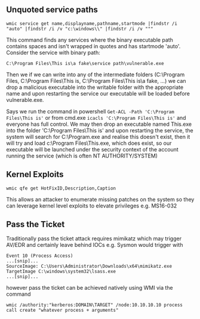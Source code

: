 Unquoted service paths
----------------------

`wmic service get name,displayname,pathname,startmode |findstr /i "auto" |findstr /i /v "c:\windows\\" |findstr /i /v """`

This command finds any services where the binary executable path contains spaces and isn't wrapped in quotes and has startmode 'auto'. Consider the service with binary path:

`C:\Program Files\This is\a fake\service path\vulnerable.exe`

Then we if we can write into any of the intermediate folders (C:\Program Files, C:\Program Files\This is, C:\Program Files\This is\a fake, ...) 
we can drop a malicious executable into the writable folder with the appropriate name and upon restarting the service our executable will be loaded before vulnerable.exe.

Says we run the command in powershell `Get-ACL -Path 'C:\Program Files\This is'` or from cmd.exe `icacls 'C:\Program Files\This is'`
and everyone has full control. 
We may then drop an executable named This.exe into the folder 'C:\Program Files\This is' and upon restarting the service, the system will search for C:\Program.exe and realise this doesn't exist, then it will try and load c:\Program Files\This.exe, which does exist, so our executable will be launched under the security context of the account running the service (which is often NT AUTHORITY/SYSTEM)

Kernel Exploits
---------------

`wmic qfe get HotFixID,Description,Caption`

This allows an attacker to enumerate missing patches on the system so they can leverage kernel level exploits to elevate privileges e.g. MS16-032

Pass the Ticket
---------------

Traditionally pass the ticket attack requires mimikatz which may trigger AV/EDR and certainly leave behind IOCs e.g. Sysmon would trigger with 

```
Event 10 (Process Access)
...[snip]...
SourceImage: C:\Users\Administrator\Downloads\x64\mimikatz.exe  
TargetImage C:\windows\system32\lsass.exe
...[snip]...
```

however pass the ticket can be achieved natively using WMI via the command

`wmic /authority:"kerberos:DOMAIN\TARGET" /node:10.10.10.10 process call create "whatever process + arguments"`
